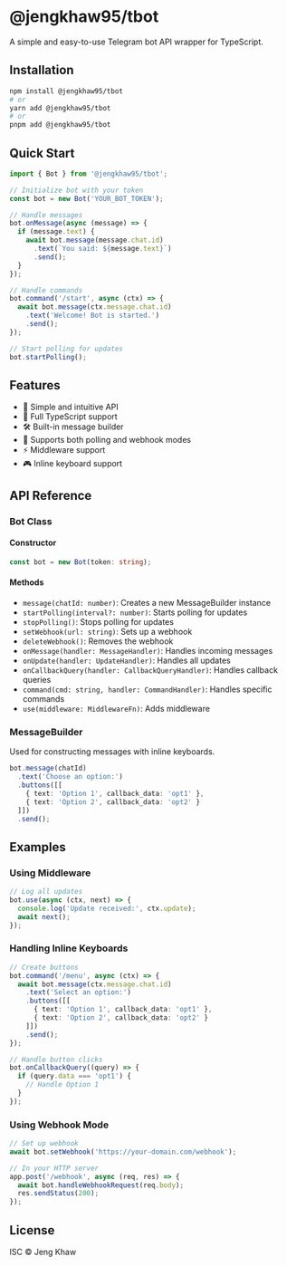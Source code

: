 # @jengkhaw95/tbot

A simple and easy-to-use Telegram bot API wrapper for TypeScript.

## Installation

```bash
npm install @jengkhaw95/tbot
# or
yarn add @jengkhaw95/tbot
# or
pnpm add @jengkhaw95/tbot
```

## Quick Start

```typescript
import { Bot } from '@jengkhaw95/tbot';

// Initialize bot with your token
const bot = new Bot('YOUR_BOT_TOKEN');

// Handle messages
bot.onMessage(async (message) => {
  if (message.text) {
    await bot.message(message.chat.id)
      .text(`You said: ${message.text}`)
      .send();
  }
});

// Handle commands
bot.command('/start', async (ctx) => {
  await bot.message(ctx.message.chat.id)
    .text('Welcome! Bot is started.')
    .send();
});

// Start polling for updates
bot.startPolling();
```

## Features

- 🚀 Simple and intuitive API
- 💪 Full TypeScript support
- 🛠 Built-in message builder
- 🔄 Supports both polling and webhook modes
- ⚡️ Middleware support
- 🎮 Inline keyboard support

## API Reference

### Bot Class

#### Constructor

```typescript
const bot = new Bot(token: string);
```

#### Methods

- `message(chatId: number)`: Creates a new MessageBuilder instance
- `startPolling(interval?: number)`: Starts polling for updates
- `stopPolling()`: Stops polling for updates
- `setWebhook(url: string)`: Sets up a webhook
- `deleteWebhook()`: Removes the webhook
- `onMessage(handler: MessageHandler)`: Handles incoming messages
- `onUpdate(handler: UpdateHandler)`: Handles all updates
- `onCallbackQuery(handler: CallbackQueryHandler)`: Handles callback queries
- `command(cmd: string, handler: CommandHandler)`: Handles specific commands
- `use(middleware: MiddlewareFn)`: Adds middleware

### MessageBuilder

Used for constructing messages with inline keyboards.

```typescript
bot.message(chatId)
  .text('Choose an option:')
  .buttons([[
    { text: 'Option 1', callback_data: 'opt1' },
    { text: 'Option 2', callback_data: 'opt2' }
  ]])
  .send();
```

## Examples

### Using Middleware

```typescript
// Log all updates
bot.use(async (ctx, next) => {
  console.log('Update received:', ctx.update);
  await next();
});
```

### Handling Inline Keyboards

```typescript
// Create buttons
bot.command('/menu', async (ctx) => {
  await bot.message(ctx.message.chat.id)
    .text('Select an option:')
    .buttons([[
      { text: 'Option 1', callback_data: 'opt1' },
      { text: 'Option 2', callback_data: 'opt2' }
    ]])
    .send();
});

// Handle button clicks
bot.onCallbackQuery((query) => {
  if (query.data === 'opt1') {
    // Handle Option 1
  }
});
```

### Using Webhook Mode

```typescript
// Set up webhook
await bot.setWebhook('https://your-domain.com/webhook');

// In your HTTP server
app.post('/webhook', async (req, res) => {
  await bot.handleWebhookRequest(req.body);
  res.sendStatus(200);
});
```

## License

ISC © Jeng Khaw